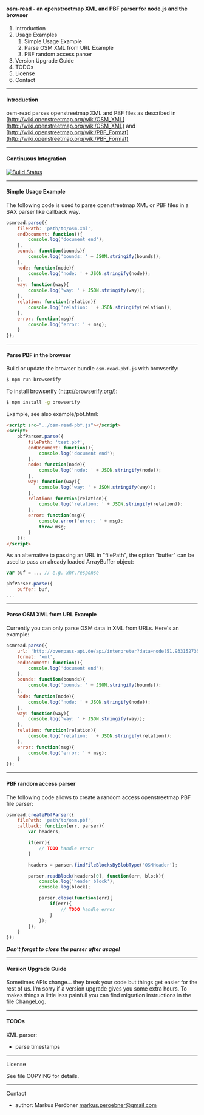 #### osm-read - an openstreetmap XML and PBF parser for node.js and the browser

1. Introduction
2. Usage Examples
    1. Simple Usage Example
    2. Parse OSM XML from URL Example
    3. PBF random access parser
3. Version Upgrade Guide
4. TODOs
5. License
6. Contact

------------------------------------------------------------------------
#### Introduction

osm-read parses openstreetmap XML and PBF files as described in
[http://wiki.openstreetmap.org/wiki/OSM_XML](http://wiki.openstreetmap.org/wiki/OSM_XML) and
[http://wiki.openstreetmap.org/wiki/PBF_Format](http://wiki.openstreetmap.org/wiki/PBF_Format)

------------------------------------------------------------------------
#### Continuous Integration

[![Build Status](https://travis-ci.org/marook/osm-read.png?branch=master)](https://travis-ci.org/marook/osm-read)

------------------------------------------------------------------------
#### Simple Usage Example

The following code is used to parse openstreetmap XML or PBF files in a
SAX parser like callback way.

```javascript
osmread.parse({
    filePath: 'path/to/osm.xml',
    endDocument: function(){
        console.log('document end');
    },
    bounds: function(bounds){
        console.log('bounds: ' + JSON.stringify(bounds));
    },
    node: function(node){
        console.log('node: ' + JSON.stringify(node));
    },
    way: function(way){
        console.log('way: ' + JSON.stringify(way));
    },
    relation: function(relation){
        console.log('relation: ' + JSON.stringify(relation));
    },
    error: function(msg){
        console.log('error: ' + msg);
    }
});
```

------------------------------------------------------------------------
#### Parse PBF in the browser

Build or update the browser bundle `osm-read-pbf.js` with browserify:
```bash
$ npm run browserify
```

To install browserify (http://browserify.org/):
```bash
$ npm install -g browserify
```

Example, see also example/pbf.html:

```html
<script src="../osm-read-pbf.js"></script>
<script>
    pbfParser.parse({
        filePath: 'test.pbf',
        endDocument: function(){
            console.log('document end');
        },
        node: function(node){
            console.log('node: ' + JSON.stringify(node));
        },
        way: function(way){
            console.log('way: ' + JSON.stringify(way));
        },
        relation: function(relation){
            console.log('relation: ' + JSON.stringify(relation));
        },
        error: function(msg){
            console.error('error: ' + msg);
            throw msg;
        }
    });
</script>
```

As an alternative to passing an URL in "filePath", the option "buffer" can be 
used to pass an already loaded ArrayBuffer object:

```javascript
var buf = ... // e.g. xhr.response

pbfParser.parse({
    buffer: buf,
...
```

------------------------------------------------------------------------
#### Parse OSM XML from URL Example

Currently you can only parse OSM data in XML from URLs. Here's an example:

```javascript
osmread.parse({
    url: 'http://overpass-api.de/api/interpreter?data=node(51.93315273540566%2C7.567176818847656%2C52.000418429293326%2C7.687854766845703)%5Bhighway%3Dtraffic_signals%5D%3Bout%3B',
    format: 'xml',
    endDocument: function(){
        console.log('document end');
    },
    bounds: function(bounds){
        console.log('bounds: ' + JSON.stringify(bounds));
    },
    node: function(node){
        console.log('node: ' + JSON.stringify(node));
    },
    way: function(way){
        console.log('way: ' + JSON.stringify(way));
    },
    relation: function(relation){
        console.log('relation: ' + JSON.stringify(relation));
    },
    error: function(msg){
        console.log('error: ' + msg);
    }
});
```

------------------------------------------------------------------------
#### PBF random access parser

The following code allows to create a random access openstreetmap PBF
file parser:

```javascript
osmread.createPbfParser({
    filePath: 'path/to/osm.pbf',
    callback: function(err, parser){
        var headers;

        if(err){
            // TODO handle error
        }

        headers = parser.findFileBlocksByBlobType('OSMHeader');

        parser.readBlock(headers[0], function(err, block){
            console.log('header block');
            console.log(block);

            parser.close(function(err){
                if(err){
                    // TODO handle error
                }
            });
        });
    }
});
```

***Don't forget to close the parser after usage!***


------------------------------------------------------------------------
#### Version Upgrade Guide

Sometimes APIs change... they break your code but things get easier for
the rest of us. I'm sorry if a version upgrade gives you some extra
hours. To makes things a little less painfull you can find migration
instructions in the file ChangeLog.


------------------------------------------------------------------------
#### TODOs

XML parser:  

- parse timestamps

------------------------------------------------------------------------
License

See file COPYING for details.


------------------------------------------------------------------------
Contact

* author: Markus Peröbner <markus.peroebner@gmail.com>
